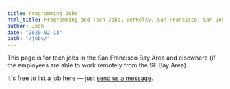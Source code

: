 ```yaml
---
title: Programming Jobs
html_title: Programming and Tech Jobs, Berkeley, San Francisco, San Jose, South Bay
author: Josh
date: "2020-02-13"
path: "/jobs/"
---
```


This page is for tech jobs in the San Francisco Bay Area and elsewhere (if the employees are able to work remotely from the SF Bay Area).

It's free to list a job here &mdash; just <a href="/contact/">send us a message</a>.
